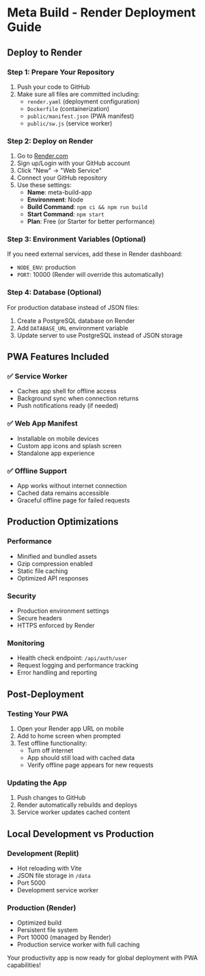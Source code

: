 # Meta Build - Render Deployment Guide

## Deploy to Render

### Step 1: Prepare Your Repository
1. Push your code to GitHub
2. Make sure all files are committed including:
   - `render.yaml` (deployment configuration)
   - `Dockerfile` (containerization)
   - `public/manifest.json` (PWA manifest)
   - `public/sw.js` (service worker)

### Step 2: Deploy on Render
1. Go to [Render.com](https://render.com)
2. Sign up/Login with your GitHub account
3. Click "New" → "Web Service"
4. Connect your GitHub repository
5. Use these settings:
   - **Name**: meta-build-app
   - **Environment**: Node
   - **Build Command**: `npm ci && npm run build`
   - **Start Command**: `npm start`
   - **Plan**: Free (or Starter for better performance)

### Step 3: Environment Variables (Optional)
If you need external services, add these in Render dashboard:
- `NODE_ENV`: production
- `PORT`: 10000 (Render will override this automatically)

### Step 4: Database (Optional)
For production database instead of JSON files:
1. Create a PostgreSQL database on Render
2. Add `DATABASE_URL` environment variable
3. Update server to use PostgreSQL instead of JSON storage

## PWA Features Included

### ✅ Service Worker
- Caches app shell for offline access
- Background sync when connection returns
- Push notifications ready (if needed)

### ✅ Web App Manifest
- Installable on mobile devices
- Custom app icons and splash screen
- Standalone app experience

### ✅ Offline Support
- App works without internet connection
- Cached data remains accessible
- Graceful offline page for failed requests

## Production Optimizations

### Performance
- Minified and bundled assets
- Gzip compression enabled
- Static file caching
- Optimized API responses

### Security
- Production environment settings
- Secure headers
- HTTPS enforced by Render

### Monitoring
- Health check endpoint: `/api/auth/user`
- Request logging and performance tracking
- Error handling and reporting

## Post-Deployment

### Testing Your PWA
1. Open your Render app URL on mobile
2. Add to home screen when prompted
3. Test offline functionality:
   - Turn off internet
   - App should still load with cached data
   - Verify offline page appears for new requests

### Updating the App
1. Push changes to GitHub
2. Render automatically rebuilds and deploys
3. Service worker updates cached content

## Local Development vs Production

### Development (Replit)
- Hot reloading with Vite
- JSON file storage in `/data`
- Port 5000
- Development service worker

### Production (Render)
- Optimized build
- Persistent file system
- Port 10000 (managed by Render)
- Production service worker with full caching

Your productivity app is now ready for global deployment with PWA capabilities!